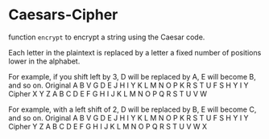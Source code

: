 # Caesars-Cipher

function `encrypt` to encrypt a string using the Caesar code. 

Each letter in the plaintext is replaced by a letter a fixed number of positions lower in the alphabet.

For example, if you shift left by 3, D will be replaced by A, E will become B, and so on.
Original A B V G D E J H I Y K L M N O P K R S T U F S H Y I Y
Cipher X Y Z A B C D E F G H I J K L M N O P Q R S T U V W

For example, with a left shift of 2, D will be replaced by B, E will become C, and so on.
Original A B V G D E J H I Y K L M N O P K R S T U F S H Y I Y
Cipher Y Z A B C D E F G H I J K L M N O P Q R S T U V W X
